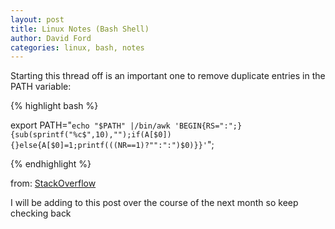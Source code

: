 ```yaml
---
layout: post
title: Linux Notes (Bash Shell)
author: David Ford
categories: linux, bash, notes
---
```

Starting this thread off is an important one to remove duplicate entries in the PATH variable:

{% highlight bash %}

export PATH="`echo "$PATH" |/bin/awk 'BEGIN{RS=":";}{sub(sprintf("%c$",10),"");if(A[$0]){}else{A[$0]=1;printf(((NR==1)?"":":")$0)}}'`";


{% endhighlight %}

from: [StackOverflow](http://stackoverflow.com/questions/11650840/linux-remove-path-from-path-variable")

I will be adding to this post over the course of the next month so keep checking back
